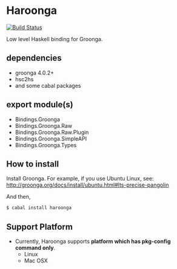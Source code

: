 Haroonga
===

[![Build Status](https://travis-ci.org/cosmo0920/haroonga.svg?branch=master)](https://travis-ci.org/cosmo0920/haroonga)

Low level Haskell binding for Groonga.

## dependencies

* groonga 4.0.2+
* hsc2hs
* and some cabal packages

## export module(s)

* Bindings.Groonga
* Bindings.Groonga.Raw
* Bindings.Groonga.Raw.Plugin
* Bindings.Groonga.SimpleAPI
* Bindings.Groonga.Types

## How to install

Install Groonga.
For example, if you use Ubuntu Linux, see: http://groonga.org/docs/install/ubuntu.html#lts-precise-pangolin

And then,

```bash
$ cabal install haroonga
```

## Support Platform

* Currently, Haroonga supports __platform which has pkg-config command only__.
    - Linux
    - Mac OSX
